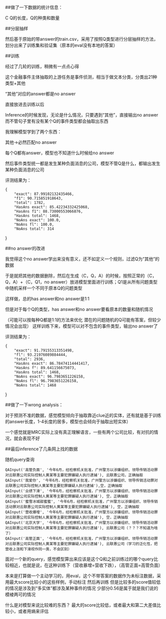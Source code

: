 ##做了一下数据的统计信息：

C Q的长度，Q的种类和数量

##分层抽样

然后基于原始的带answer的train.csv，采用了按照Q类型进行分层抽样的方法，划分出来了训练集和验证集（原本的eval没有本地的答案）

##训练

经过了几轮的训练，稍微有一点点心得

这个金融事件主体抽取的上游任务是事件侦测，相当于做文本分类，分类出21种类型+其他

“其他”对应的answer都是no answer

直接放进去训练以后

Inference的时候发现，无论是什么情况，只要遇到“其他”，直接输出no answer
而不管句子里有没有某个Q的事件类型都会抽取出东西

我理解模型学到了两个东西：

其他->必然匹配no answer

每个Q都有answer，模型也不知道什么时候给no answer

然后事件类型统一都是发生某种负面消息的公司，模型不管Q是什么，都输出发生某种负面消息的公司

评测结果为：

    {
        "exact": 87.99102132435466,
        "f1": 90.715851918643,
        "total": 1782,
        "HasAns exact": 85.42234332425068,
        "HasAns f1": 88.73000553066876,
        "HasAns total": 1468,
        "NoAns exact": 100.0,
        "NoAns fl": 100.0,
        "NoAns total": 314
}

##no answer的改进

我觉得这个no answer学出来没有意义，还不如定义一个规则，过滤Q为“其他”的数据

于是就把其他的数据删除，然后在生成（C，Q，A）的时候，按照正常的（C，Q，A）+（C，Q1，no answer）放进模型里面进行训练；Q1是从所有问题类型中随机采样一个不同于原本Q的问题类型

这样做，总的has answer和no answer是1:1

但是对于每个Q的类型，has answer和no answer要看原本的数量和随机情况

（可能可以按每种Q都是1:1的方法来优化
潜在的问题随机的Q可能有答案，但较少情况会出现）
这样训练下来，模型可以对不包含的事件类型，输出no answer了

评测结果为：

    {
        "exact": 91.79155313351498,
        "fl": 93.21976089884444,
        "total": 2936,
        "HasAns exact": 86.78474114441417,
        "HasAns f": 89.641156675073,
        "HasAns total": 1468,
        "NoAns exact": 96.7983651226158,
        "NoAns fl": 96.7983651226158,
        "NoAns total": 1468
}

##做了一下wrong analysis：

对于预测不准的数据，感觉模型倾向于抽取靠近clue近的实体，还有就是基于训练的answer长度，1-4长度的居多，模型也会倾向于抽取出短实体）

一个感觉就是MRC实际上没有真正理解语言，一些有两个公司比较，有对抗的情况，就会表现不好

##最后inference了几条网上找的数据

随机query查询

    QAInput('高管负面', '今年6月，经检察机关批准，广州警方以涉嫌组织、领导传销活动罪对云联惠公司实际控制人黄某等主要犯罪嫌疑人执行逮捕'), 云联惠公司，正确抽取
    QAInput('我爱你', '今年6月，经检察机关批准，广州警方以涉嫌组织、领导传销活动罪对云联惠公司实际控制人黄某等主要犯罪嫌疑人执行逮捕'),空，正确抽取
    QAInput('业绩下滑', '今年6月，经检察机关批准，广州警方以涉嫌组织、领导传销活动罪对云联惠公司实际控制人黄某等主要犯罪嫌疑人执行逮捕'), 空，正确抽取
    QAInput('蜜雪冰城甜蜜蜜', '今年6月，经检察机关批准，广州警方以涉嫌组织、领导传销活动罪对云联惠公司实际控制人黄某等主要犯罪嫌疑人执行逮捕'), 空，正确抽取
    QAInput('营收爆增', '今年6月，经检察机关批准，广州警方以涉嫌组织、领导传销活动罪对云联惠公司实际控制人黄某等主要犯罪嫌疑人执行逮捕'), 空，正确抽取
    QAInput('北京大学', '今年6月，经检察机关批准，广州警方以涉嫌组织、领导传销活动罪对云联惠公司实际控制人黄某等主要犯罪嫌疑人执行逮捕'), 云联惠公司（？？？不知道为啥了）
    QAInput('高管正面', '今年6月，经检察机关批准，广州警方以涉嫌组织、领导传销活动罪对云联惠公司实际控制人黄某等主要犯罪嫌疑人执行逮捕'), 云联惠公司（学习的泛化性，把营收上涨和下滑视作同一类，不会区别）

面对一个新的query，感觉模型算出来应该是这个Q和之前训练过的哪个query比较相近，也就是说，在这种训练下（营收暴增=营收下跌），（高管正面=高管负面）

本来是打算做一个主动学习的，用eval，这个不带答案的数据作为未标注数据，采用最大score比较小的这些样例，手动标注
然后再训练
但是比较多的score值较低的情况是涉及到“多实体”都涉及某种事件的情况
少部分0.56是属于就是我们说的模棱两可的情况

什么是对模型来说比较难的东西？
最大的score比较低，或者最大和第二大差值比较小，或者用熵来评估
